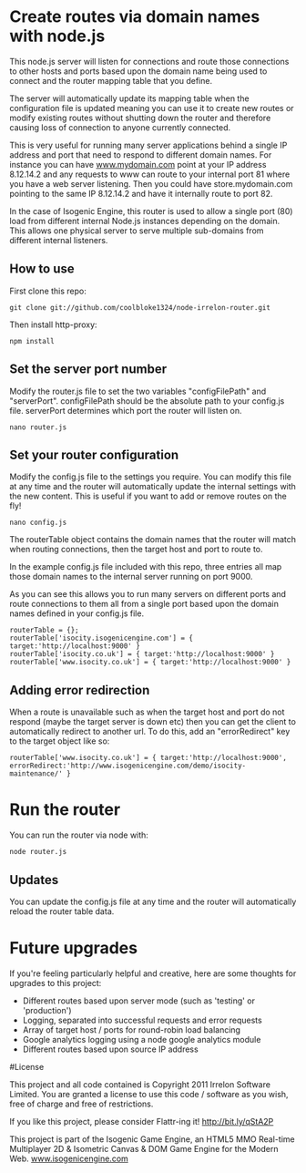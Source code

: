 # Create routes via domain names with node.js

This node.js server will listen for connections and route those connections to other hosts and ports based upon the domain name being used to connect and the router mapping table that you define.

The server will automatically update its mapping table when the configuration file is updated meaning you can use it to create new routes or modify existing routes without shutting down the router and therefore causing loss of connection to anyone currently connected.

This is very useful for running many server applications behind a single IP address and port that need to respond to different domain names. For instance you can have www.mydomain.com point at your IP address 8.12.14.2 and any requests to www can route to your internal port 81 where you have a web server listening. Then you could have store.mydomain.com pointing to the same IP 8.12.14.2 and have it internally route to port 82.

In the case of Isogenic Engine, this router is used to allow a single port (80) load from different internal Node.js instances depending on the domain. This allows one physical server to serve multiple sub-domains from different internal listeners.

## How to use

First clone this repo:

    git clone git://github.com/coolbloke1324/node-irrelon-router.git

Then install http-proxy:

    npm install

## Set the server port number

Modify the router.js file to set the two variables "configFilePath" and "serverPort". configFilePath should be the absolute path to your config.js file. serverPort determines which port the router will listen on.

    nano router.js

## Set your router configuration

Modify the config.js file to the settings you require. You can modify this file at any time and the router will automatically update the internal settings with the new content. This is useful if you want to add or remove routes on the fly!

    nano config.js

The routerTable object contains the domain names that the router will match when routing connections, then the target host and port to route to.

In the example config.js file included with this repo, three entries all map those domain names to the internal server running on port 9000.

As you can see this allows you to run many servers on different ports and route connections to them all from a single port based upon the domain names defined in your config.js file.

    routerTable = {};
    routerTable['isocity.isogenicengine.com'] = { target:'http://localhost:9000' }
    routerTable['isocity.co.uk'] = { target:'http://localhost:9000' }
    routerTable['www.isocity.co.uk'] = { target:'http://localhost:9000' }

## Adding error redirection

When a route is unavailable such as when the target host and port do not respond (maybe the target server is down etc) then you can get the client to automatically redirect to another url. To do this, add an "errorRedirect" key to the target object like so:

    routerTable['www.isocity.co.uk'] = { target:'http://localhost:9000', errorRedirect:'http://www.isogenicengine.com/demo/isocity-maintenance/' }

# Run the router

You can run the router via node with:

    node router.js

## Updates

You can update the config.js file at any time and the router will automatically reload the router table data.

# Future upgrades

If you're feeling particularly helpful and creative, here are some thoughts for upgrades to this project:

* Different routes based upon server mode (such as 'testing' or 'production')
* Logging, separated into successful requests and error requests
* Array of target host / ports for round-robin load balancing
* Google analytics logging using a node google analytics module
* Different routes based upon source IP address

#License

This project and all code contained is Copyright 2011 Irrelon Software Limited. You are granted a license to use this code / software as you wish, free of charge and free of restrictions.

If you like this project, please consider Flattr-ing it! http://bit.ly/qStA2P

This project is part of the Isogenic Game Engine, an HTML5 MMO Real-time Multiplayer 2D & Isometric Canvas & DOM Game Engine for the Modern Web. www.isogenicengine.com

